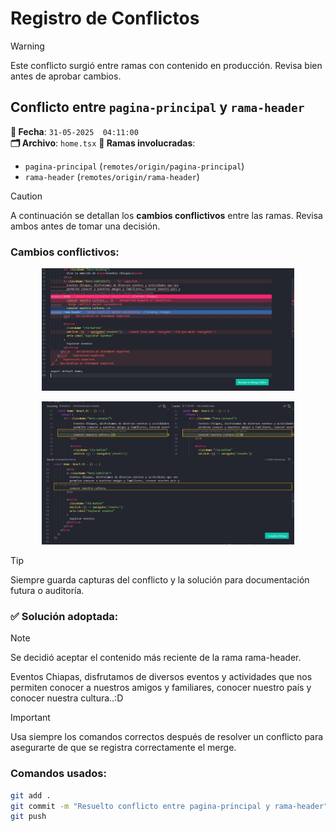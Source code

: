 # Registro de Conflictos

> [!WARNING]
> Este conflicto surgió entre ramas con contenido en producción. Revisa bien antes de aprobar cambios.

## Conflicto entre `pagina-principal` y `rama-header`

**📅 Fecha**: `31-05-2025  04:11:00`  
**🗂️ Archivo**: `home.tsx`
**🌿 Ramas involucradas**:
- `pagina-principal` (`remotes/origin/pagina-principal`)
- `rama-header` (`remotes/origin/rama-header`)


> [!CAUTION]
> A continuación se detallan los **cambios conflictivos** entre las ramas. Revisa ambos antes de tomar una decisión.

### Cambios conflictivos:

<p align="center"> <img src="./src/assets/images/Conflicto.jpeg" alt="conflicto" style="max-width: 80%;" /> 
</p> <p align="center"> <img src="./src/assets/images/solucion.jpeg" alt="solucion" style="max-width: 80%;" /> </p>



> [!TIP]
> Siempre guarda capturas del conflicto y la solución para documentación futura o auditoría.


### ✅ Solución adoptada:

> [!NOTE]
> Se decidió aceptar el contenido más reciente de la rama rama-header.

<p className="hero-subtitle">
  Eventos Chiapas, disfrutamos de diversos eventos y actividades que nos
  permiten conocer a nuestros amigos y familiares, conocer nuestro país y
  conocer nuestra cultura..:D
</p>


> [!IMPORTANT]
> Usa siempre los comandos correctos después de resolver un conflicto para asegurarte de que se registra correctamente el merge.

### Comandos usados:

```bash
git add .
git commit -m "Resuelto conflicto entre pagina-principal y rama-header"
git push
```